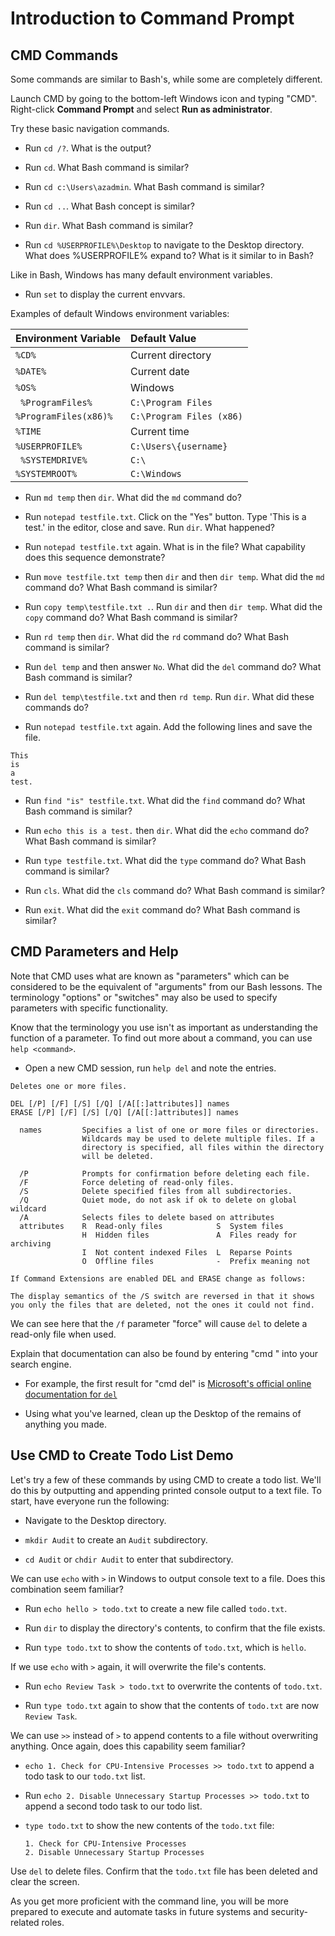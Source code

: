 # Introduction to Command Prompt

## CMD Commands

Some commands are similar to Bash's, while some are completely different.

Launch CMD by going to the bottom-left Windows icon and typing "CMD". Right-click **Command Prompt** and select **Run as administrator**.

Try these basic navigation commands.

- Run `cd /?`.  What is the output?

- Run `cd`.  What Bash command is similar?
    
- Run `cd c:\Users\azadmin`.  What Bash command is similar?

- Run `cd ..`.  What Bash concept is similar?

- Run `dir`.  What Bash command is similar?

- Run `cd %USERPROFILE%\Desktop` to navigate to the Desktop directory.  What does %USERPROFILE% expand to?  What is it similar to in Bash?

Like in Bash, Windows has many default environment variables.

- Run `set` to display the current envvars.

Examples of default Windows environment variables:

| Environment Variable | Default Value          |
| :------------------- | :--------------------- |
| `%CD%`                 | Current directory      |
| `%DATE%`               | Current date       |
| `%OS%`                 | Windows                |
|` %ProgramFiles%`     | `C:\Program Files`       |
| `%ProgramFiles(x86)%`  | `C:\Program Files (x86)` |
| `%TIME`                | Current time       |
| `%USERPROFILE%`        | `C:\Users\{username}`    |
|` %SYSTEMDRIVE%`        | `C:\`                    |
| `%SYSTEMROOT%`         | `C:\Windows`             |

- Run `md temp` then `dir`.  What did the `md` command do?

- Run `notepad testfile.txt`.  Click on the "Yes" button.  Type 'This is a test.' in the editor, close and save.  Run `dir`.  What happened?

- Run `notepad testfile.txt` again.  What is in the file?  What capability does this sequence demonstrate?

- Run `move testfile.txt temp` then `dir` and then `dir temp`.  What did the `md` command do?  What Bash command is similar?

- Run `copy temp\testfile.txt .`.  Run `dir` and then `dir temp`.  What did the `copy` command do?  What Bash command is similar?

- Run `rd temp` then `dir`.  What did the `rd` command do?  What Bash command is similar?

- Run `del temp` and then answer `No`.  What did the `del` command do?  What Bash command is similar?

- Run `del temp\testfile.txt` and then `rd temp`.  Run `dir`.  What did these commands do?

- Run `notepad testfile.txt` again.  Add the following lines and save the file.
```
This
is
a
test.
```

- Run `find "is" testfile.txt`.  What did the `find` command do?  What Bash command is similar?

- Run `echo this is a test.` then `dir`.  What did the `echo` command do?  What Bash command is similar?

- Run `type testfile.txt`.  What did the `type` command do?  What Bash command is similar?

- Run `cls`.  What did the `cls` command do?  What Bash command is similar?

- Run `exit`.  What did the `exit` command do?  What Bash command is similar?

## CMD Parameters and Help

Note that CMD uses what are known as "parameters" which can be considered to be the equivalent of "arguments" from our Bash lessons. The terminology "options" or "switches" may also be used to specify parameters with specific functionality. 

Know that the terminology you use isn't as important as understanding the function of a parameter. To find out more about a command, you can use `help <command>`.

- Open a new CMD session, run `help del` and note the entries.

```
Deletes one or more files.

DEL [/P] [/F] [/S] [/Q] [/A[[:]attributes]] names
ERASE [/P] [/F] [/S] [/Q] [/A[[:]attributes]] names

  names         Specifies a list of one or more files or directories.
                Wildcards may be used to delete multiple files. If a
                directory is specified, all files within the directory
                will be deleted.

  /P            Prompts for confirmation before deleting each file.
  /F            Force deleting of read-only files.
  /S            Delete specified files from all subdirectories.
  /Q            Quiet mode, do not ask if ok to delete on global wildcard
  /A            Selects files to delete based on attributes
  attributes    R  Read-only files            S  System files
                H  Hidden files               A  Files ready for archiving
                I  Not content indexed Files  L  Reparse Points
                O  Offline files              -  Prefix meaning not

If Command Extensions are enabled DEL and ERASE change as follows:

The display semantics of the /S switch are reversed in that it shows
you only the files that are deleted, not the ones it could not find.
```

We can see here that the `/f` parameter "force" will cause `del` to delete a read-only file when used.

Explain that documentation can also be found by  entering "cmd <command name>" into your search engine. 

  - For example, the first result for "cmd del" is [Microsoft's official online documentation for `del`]([https://docs.microsoft.com/en-us/windows-server/administration/windows-commands/del](https://docs.microsoft.com/en-us/windows-server/administration/windows-commands/del))

- Using what you've learned, clean up the Desktop of the remains of anything you made.

## Use CMD to Create Todo List Demo

Let's try a few of these commands by using CMD to create a todo list. We'll do this by outputting and appending printed console output to a text file. To start, have everyone run the following:

- Navigate to the Desktop directory.

- `mkdir Audit` to create an `Audit` subdirectory.

- `cd Audit` or `chdir Audit` to enter that subdirectory.

We can use `echo` with `>` in Windows to output console text to a file.  Does this combination seem familiar?

  - Run `echo hello > todo.txt` to create a new file called `todo.txt`.

  - Run `dir` to display the directory's contents, to confirm that the file exists.

  - Run `type todo.txt` to show the contents of `todo.txt`, which is `hello`. 

If we use `echo` with `>` again, it will overwrite the file's contents.

  - Run `echo Review Task > todo.txt` to overwrite the contents of `todo.txt`.

  - Run `type todo.txt` again to show that the contents of `todo.txt` are now `Review Task`.

We can use `>>` instead of `>` to append contents to a file without overwriting anything.  Once again, does this capability seem familiar?

  - `echo 1. Check for CPU-Intensive Processes >> todo.txt` to append a todo task to our `todo.txt` list. 

  - Run `echo 2. Disable Unnecessary Startup Processes >> todo.txt` to append a second todo task to our todo list.

  - `type todo.txt` to show the new contents of the `todo.txt` file:

      ```
      1. Check for CPU-Intensive Processes
      2. Disable Unnecessary Startup Processes
      ```

Use `del` to delete files.  Confirm that the `todo.txt` file has been deleted and clear the screen.

As you get more proficient with the command line, you will be more prepared to execute and automate tasks in future systems and security-related roles.
